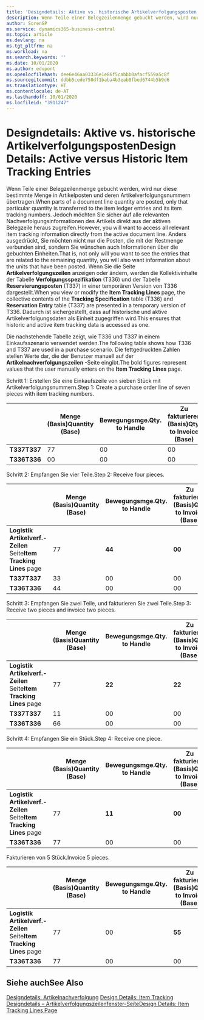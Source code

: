 ```yaml
---
title: 'Designdetails: Aktive vs. historische Artikelverfolgungsposten | Microsoft Docs'
description: Wenn Teile einer Belegzeilenmenge gebucht werden, wird nur diese bestimmte Menge in Artikelposten und deren Artikelverfolgungsnummern übertragen. Jedoch möchten Sie sicher auf alle relevanten Nachverfolgungsinformationen des Artikels direkt aus der aktiven Belegzeile heraus zugreifen. Anders ausgedrückt, Sie möchten nicht nur die Posten, die mit der Restmenge verbunden sind, sondern Sie wünschen auch Informationen über die gebuchten Einheiten. Wenn Sie die Seite **Artikelverfolgungszeilen** anzeigen oder ändern, werden die Kollektivinhalte der Tabelle **Verfolgungsspezifikation** (T336) und der Tabelle **Reservierungsposten** (T337) in einer temporären Version von T336 dargestellt. Dadurch ist sichergestellt, dass auf historische und aktive Artikelverfolgungsdaten als Einheit zugegriffen wird.
author: SorenGP
ms.service: dynamics365-business-central
ms.topic: article
ms.devlang: na
ms.tgt_pltfrm: na
ms.workload: na
ms.search.keywords: ''
ms.date: 10/01/2020
ms.author: edupont
ms.openlocfilehash: dee6e46aa03336e1e86f5cabbb0afacf559a5c8f
ms.sourcegitcommit: ddbb5cede750df1baba4b3eab8fbed6744b5b9d6
ms.translationtype: HT
ms.contentlocale: de-AT
ms.lasthandoff: 10/01/2020
ms.locfileid: "3911247"
---
```

# <a name="design-details-active-versus-historic-item-tracking-entries"></a><span data-ttu-id="28a7c-107">Designdetails: Aktive vs. historische Artikelverfolgungsposten</span><span class="sxs-lookup"><span data-stu-id="28a7c-107">Design Details: Active versus Historic Item Tracking Entries</span></span>
<span data-ttu-id="28a7c-108">Wenn Teile einer Belegzeilenmenge gebucht werden, wird nur diese bestimmte Menge in Artikelposten und deren Artikelverfolgungsnummern übertragen.</span><span class="sxs-lookup"><span data-stu-id="28a7c-108">When parts of a document line quantity are posted, only that particular quantity is transferred to the item ledger entries and its item tracking numbers.</span></span> <span data-ttu-id="28a7c-109">Jedoch möchten Sie sicher auf alle relevanten Nachverfolgungsinformationen des Artikels direkt aus der aktiven Belegzeile heraus zugreifen.</span><span class="sxs-lookup"><span data-stu-id="28a7c-109">However, you will want to access all relevant item tracking information directly from the active document line.</span></span> <span data-ttu-id="28a7c-110">Anders ausgedrückt, Sie möchten nicht nur die Posten, die mit der Restmenge verbunden sind, sondern Sie wünschen auch Informationen über die gebuchten Einheiten.</span><span class="sxs-lookup"><span data-stu-id="28a7c-110">That is, not only will you want to see the entries that are related to the remaining quantity, you will also want information about the units that have been posted.</span></span> <span data-ttu-id="28a7c-111">Wenn Sie die Seite **Artikelverfolgungszeilen** anzeigen oder ändern, werden die Kollektivinhalte der Tabelle **Verfolgungsspezifikation** (T336) und der Tabelle **Reservierungsposten** (T337) in einer temporären Version von T336 dargestellt.</span><span class="sxs-lookup"><span data-stu-id="28a7c-111">When you view or modify the **Item Tracking Lines** page, the collective contents of the **Tracking Specification** table (T336) and **Reservation Entry** table (T337) are presented in a temporary version of T336.</span></span> <span data-ttu-id="28a7c-112">Dadurch ist sichergestellt, dass auf historische und aktive Artikelverfolgungsdaten als Einheit zugegriffen wird.</span><span class="sxs-lookup"><span data-stu-id="28a7c-112">This ensures that historic and active item tracking data is accessed as one.</span></span>  

 <span data-ttu-id="28a7c-113">Die nachstehende Tabelle zeigt, wie T336 und T337 in einem Einkaufsszenario verwendet werden.</span><span class="sxs-lookup"><span data-stu-id="28a7c-113">The following table shows how T336 and T337 are used in a purchase scenario.</span></span> <span data-ttu-id="28a7c-114">Die fettgedruckten Zahlen stellen Werte dar, die der Benutzer manuell auf der **Artikelnachverfolgungszeilen** -Seite eingibt.</span><span class="sxs-lookup"><span data-stu-id="28a7c-114">The bold figures represent values that the user manually enters on the **Item Tracking Lines** page.</span></span>  

 <span data-ttu-id="28a7c-115">Schritt 1: Erstellen Sie eine Einkaufszeile von sieben Stück mit Artikelverfolgungsnummern.</span><span class="sxs-lookup"><span data-stu-id="28a7c-115">Step 1: Create a purchase order line of seven pieces with item tracking numbers.</span></span>  

||<span data-ttu-id="28a7c-116">**Menge (Basis)**</span><span class="sxs-lookup"><span data-stu-id="28a7c-116">**Quantity (Base)**</span></span>|<span data-ttu-id="28a7c-117">**Bewegungsmge.**</span><span class="sxs-lookup"><span data-stu-id="28a7c-117">**Qty. to Handle**</span></span>|<span data-ttu-id="28a7c-118">**Zu fakturieren (Basis)**</span><span class="sxs-lookup"><span data-stu-id="28a7c-118">**Qty. to Invoice (Base)**</span></span>|<span data-ttu-id="28a7c-119">**Geb. Bewegungsmenge (Basis)**</span><span class="sxs-lookup"><span data-stu-id="28a7c-119">**Quantity Handled (Base)**</span></span>|<span data-ttu-id="28a7c-120">**Bereits berech. Menge (Basis)**</span><span class="sxs-lookup"><span data-stu-id="28a7c-120">**Quantity Invoiced (Base)**</span></span>|  
|-|----------------------------------------------|--------------------------------------------|------------------------------------------------------|-------------------------------------------------------|--------------------------------------------------------|  
|<span data-ttu-id="28a7c-121">**T337**</span><span class="sxs-lookup"><span data-stu-id="28a7c-121">**T337**</span></span>|<span data-ttu-id="28a7c-122">7</span><span class="sxs-lookup"><span data-stu-id="28a7c-122">7</span></span>|<span data-ttu-id="28a7c-123">0</span><span class="sxs-lookup"><span data-stu-id="28a7c-123">0</span></span>|<span data-ttu-id="28a7c-124">0</span><span class="sxs-lookup"><span data-stu-id="28a7c-124">0</span></span>|<span data-ttu-id="28a7c-125">0</span><span class="sxs-lookup"><span data-stu-id="28a7c-125">0</span></span>|<span data-ttu-id="28a7c-126">0</span><span class="sxs-lookup"><span data-stu-id="28a7c-126">0</span></span>|  
|<span data-ttu-id="28a7c-127">**T336**</span><span class="sxs-lookup"><span data-stu-id="28a7c-127">**T336**</span></span>|<span data-ttu-id="28a7c-128">0</span><span class="sxs-lookup"><span data-stu-id="28a7c-128">0</span></span>|<span data-ttu-id="28a7c-129">0</span><span class="sxs-lookup"><span data-stu-id="28a7c-129">0</span></span>|<span data-ttu-id="28a7c-130">0</span><span class="sxs-lookup"><span data-stu-id="28a7c-130">0</span></span>|<span data-ttu-id="28a7c-131">0</span><span class="sxs-lookup"><span data-stu-id="28a7c-131">0</span></span>|<span data-ttu-id="28a7c-132">0</span><span class="sxs-lookup"><span data-stu-id="28a7c-132">0</span></span>|  

 <span data-ttu-id="28a7c-133">Schritt 2: Empfangen Sie vier Teile.</span><span class="sxs-lookup"><span data-stu-id="28a7c-133">Step 2: Receive four pieces.</span></span>  

||<span data-ttu-id="28a7c-134">**Menge (Basis)**</span><span class="sxs-lookup"><span data-stu-id="28a7c-134">**Quantity (Base)**</span></span>|<span data-ttu-id="28a7c-135">**Bewegungsmge.**</span><span class="sxs-lookup"><span data-stu-id="28a7c-135">**Qty. to Handle**</span></span>|<span data-ttu-id="28a7c-136">**Zu fakturieren (Basis)**</span><span class="sxs-lookup"><span data-stu-id="28a7c-136">**Qty. to Invoice (Base)**</span></span>|<span data-ttu-id="28a7c-137">**Geb. Bewegungsmenge (Basis)**</span><span class="sxs-lookup"><span data-stu-id="28a7c-137">**Quantity Handled (Base)**</span></span>|<span data-ttu-id="28a7c-138">**Bereits berech. Menge (Basis)**</span><span class="sxs-lookup"><span data-stu-id="28a7c-138">**Quantity Invoiced (Base)**</span></span>|  
|-|----------------------------------------------|--------------------------------------------|------------------------------------------------------|-------------------------------------------------------|--------------------------------------------------------|  
|<span data-ttu-id="28a7c-139">**Logistik Artikelverf.-Zeilen** Seite</span><span class="sxs-lookup"><span data-stu-id="28a7c-139">**Item Tracking Lines** page</span></span>|<span data-ttu-id="28a7c-140">7</span><span class="sxs-lookup"><span data-stu-id="28a7c-140">7</span></span>|<span data-ttu-id="28a7c-141">**4**</span><span class="sxs-lookup"><span data-stu-id="28a7c-141">**4**</span></span>|<span data-ttu-id="28a7c-142">**0**</span><span class="sxs-lookup"><span data-stu-id="28a7c-142">**0**</span></span>|<span data-ttu-id="28a7c-143">0</span><span class="sxs-lookup"><span data-stu-id="28a7c-143">0</span></span>|<span data-ttu-id="28a7c-144">0</span><span class="sxs-lookup"><span data-stu-id="28a7c-144">0</span></span>|  
|<span data-ttu-id="28a7c-145">**T337**</span><span class="sxs-lookup"><span data-stu-id="28a7c-145">**T337**</span></span>|<span data-ttu-id="28a7c-146">3</span><span class="sxs-lookup"><span data-stu-id="28a7c-146">3</span></span>|<span data-ttu-id="28a7c-147">0</span><span class="sxs-lookup"><span data-stu-id="28a7c-147">0</span></span>|<span data-ttu-id="28a7c-148">0</span><span class="sxs-lookup"><span data-stu-id="28a7c-148">0</span></span>|<span data-ttu-id="28a7c-149">0</span><span class="sxs-lookup"><span data-stu-id="28a7c-149">0</span></span>|<span data-ttu-id="28a7c-150">0</span><span class="sxs-lookup"><span data-stu-id="28a7c-150">0</span></span>|  
|<span data-ttu-id="28a7c-151">**T336**</span><span class="sxs-lookup"><span data-stu-id="28a7c-151">**T336**</span></span>|<span data-ttu-id="28a7c-152">4</span><span class="sxs-lookup"><span data-stu-id="28a7c-152">4</span></span>|<span data-ttu-id="28a7c-153">0</span><span class="sxs-lookup"><span data-stu-id="28a7c-153">0</span></span>|<span data-ttu-id="28a7c-154">0</span><span class="sxs-lookup"><span data-stu-id="28a7c-154">0</span></span>|<span data-ttu-id="28a7c-155">4</span><span class="sxs-lookup"><span data-stu-id="28a7c-155">4</span></span>|<span data-ttu-id="28a7c-156">0</span><span class="sxs-lookup"><span data-stu-id="28a7c-156">0</span></span>|  

 <span data-ttu-id="28a7c-157">Schritt 3: Empfangen Sie zwei Teile, und fakturieren Sie zwei Teile.</span><span class="sxs-lookup"><span data-stu-id="28a7c-157">Step 3: Receive two pieces and invoice two pieces.</span></span>  

||<span data-ttu-id="28a7c-158">**Menge (Basis)**</span><span class="sxs-lookup"><span data-stu-id="28a7c-158">**Quantity (Base)**</span></span>|<span data-ttu-id="28a7c-159">**Bewegungsmge.**</span><span class="sxs-lookup"><span data-stu-id="28a7c-159">**Qty. to Handle**</span></span>|<span data-ttu-id="28a7c-160">**Zu fakturieren (Basis)**</span><span class="sxs-lookup"><span data-stu-id="28a7c-160">**Qty. to Invoice (Base)**</span></span>|<span data-ttu-id="28a7c-161">**Geb. Bewegungsmenge (Basis)**</span><span class="sxs-lookup"><span data-stu-id="28a7c-161">**Quantity Handled (Base)**</span></span>|<span data-ttu-id="28a7c-162">**Bereits berech. Menge (Basis)**</span><span class="sxs-lookup"><span data-stu-id="28a7c-162">**Quantity Invoiced (Base)**</span></span>|  
|-|----------------------------------------------|--------------------------------------------|------------------------------------------------------|-------------------------------------------------------|--------------------------------------------------------|  
|<span data-ttu-id="28a7c-163">**Logistik Artikelverf.-Zeilen** Seite</span><span class="sxs-lookup"><span data-stu-id="28a7c-163">**Item Tracking Lines** page</span></span>|<span data-ttu-id="28a7c-164">7</span><span class="sxs-lookup"><span data-stu-id="28a7c-164">7</span></span>|<span data-ttu-id="28a7c-165">**2**</span><span class="sxs-lookup"><span data-stu-id="28a7c-165">**2**</span></span>|<span data-ttu-id="28a7c-166">**2**</span><span class="sxs-lookup"><span data-stu-id="28a7c-166">**2**</span></span>|<span data-ttu-id="28a7c-167">4</span><span class="sxs-lookup"><span data-stu-id="28a7c-167">4</span></span>|<span data-ttu-id="28a7c-168">0</span><span class="sxs-lookup"><span data-stu-id="28a7c-168">0</span></span>|  
|<span data-ttu-id="28a7c-169">**T337**</span><span class="sxs-lookup"><span data-stu-id="28a7c-169">**T337**</span></span>|<span data-ttu-id="28a7c-170">1</span><span class="sxs-lookup"><span data-stu-id="28a7c-170">1</span></span>|<span data-ttu-id="28a7c-171">0</span><span class="sxs-lookup"><span data-stu-id="28a7c-171">0</span></span>|<span data-ttu-id="28a7c-172">0</span><span class="sxs-lookup"><span data-stu-id="28a7c-172">0</span></span>|<span data-ttu-id="28a7c-173">0</span><span class="sxs-lookup"><span data-stu-id="28a7c-173">0</span></span>|<span data-ttu-id="28a7c-174">0</span><span class="sxs-lookup"><span data-stu-id="28a7c-174">0</span></span>|  
|<span data-ttu-id="28a7c-175">**T336**</span><span class="sxs-lookup"><span data-stu-id="28a7c-175">**T336**</span></span>|<span data-ttu-id="28a7c-176">6</span><span class="sxs-lookup"><span data-stu-id="28a7c-176">6</span></span>|<span data-ttu-id="28a7c-177">0</span><span class="sxs-lookup"><span data-stu-id="28a7c-177">0</span></span>|<span data-ttu-id="28a7c-178">0</span><span class="sxs-lookup"><span data-stu-id="28a7c-178">0</span></span>|<span data-ttu-id="28a7c-179">6</span><span class="sxs-lookup"><span data-stu-id="28a7c-179">6</span></span>|<span data-ttu-id="28a7c-180">2</span><span class="sxs-lookup"><span data-stu-id="28a7c-180">2</span></span>|  

 <span data-ttu-id="28a7c-181">Schritt 4: Empfangen Sie ein Stück.</span><span class="sxs-lookup"><span data-stu-id="28a7c-181">Step 4: Receive one piece.</span></span>  

||<span data-ttu-id="28a7c-182">**Menge (Basis)**</span><span class="sxs-lookup"><span data-stu-id="28a7c-182">**Quantity (Base)**</span></span>|<span data-ttu-id="28a7c-183">**Bewegungsmge.**</span><span class="sxs-lookup"><span data-stu-id="28a7c-183">**Qty. to Handle**</span></span>|<span data-ttu-id="28a7c-184">**Zu fakturieren (Basis)**</span><span class="sxs-lookup"><span data-stu-id="28a7c-184">**Qty. to Invoice (Base)**</span></span>|<span data-ttu-id="28a7c-185">**Geb. Bewegungsmenge (Basis)**</span><span class="sxs-lookup"><span data-stu-id="28a7c-185">**Quantity Handled (Base)**</span></span>|<span data-ttu-id="28a7c-186">**Bereits berech. Menge (Basis)**</span><span class="sxs-lookup"><span data-stu-id="28a7c-186">**Quantity Invoiced (Base)**</span></span>|  
|-|----------------------------------------------|--------------------------------------------|------------------------------------------------------|-------------------------------------------------------|--------------------------------------------------------|  
|<span data-ttu-id="28a7c-187">**Logistik Artikelverf.-Zeilen** Seite</span><span class="sxs-lookup"><span data-stu-id="28a7c-187">**Item Tracking Lines** page</span></span>|<span data-ttu-id="28a7c-188">7</span><span class="sxs-lookup"><span data-stu-id="28a7c-188">7</span></span>|<span data-ttu-id="28a7c-189">**1**</span><span class="sxs-lookup"><span data-stu-id="28a7c-189">**1**</span></span>|<span data-ttu-id="28a7c-190">**0**</span><span class="sxs-lookup"><span data-stu-id="28a7c-190">**0**</span></span>|<span data-ttu-id="28a7c-191">6</span><span class="sxs-lookup"><span data-stu-id="28a7c-191">6</span></span>|<span data-ttu-id="28a7c-192">2</span><span class="sxs-lookup"><span data-stu-id="28a7c-192">2</span></span>|  
|<span data-ttu-id="28a7c-193">**T336**</span><span class="sxs-lookup"><span data-stu-id="28a7c-193">**T336**</span></span>|<span data-ttu-id="28a7c-194">7</span><span class="sxs-lookup"><span data-stu-id="28a7c-194">7</span></span>|<span data-ttu-id="28a7c-195">0</span><span class="sxs-lookup"><span data-stu-id="28a7c-195">0</span></span>|<span data-ttu-id="28a7c-196">0</span><span class="sxs-lookup"><span data-stu-id="28a7c-196">0</span></span>|<span data-ttu-id="28a7c-197">7</span><span class="sxs-lookup"><span data-stu-id="28a7c-197">7</span></span>|<span data-ttu-id="28a7c-198">2</span><span class="sxs-lookup"><span data-stu-id="28a7c-198">2</span></span>|  

 <span data-ttu-id="28a7c-199">Fakturieren von 5 Stück.</span><span class="sxs-lookup"><span data-stu-id="28a7c-199">Invoice 5 pieces.</span></span>  

||<span data-ttu-id="28a7c-200">**Menge (Basis)**</span><span class="sxs-lookup"><span data-stu-id="28a7c-200">**Quantity (Base)**</span></span>|<span data-ttu-id="28a7c-201">**Bewegungsmge.**</span><span class="sxs-lookup"><span data-stu-id="28a7c-201">**Qty. to Handle**</span></span>|<span data-ttu-id="28a7c-202">**Zu fakturieren (Basis)**</span><span class="sxs-lookup"><span data-stu-id="28a7c-202">**Qty. to Invoice (Base)**</span></span>|<span data-ttu-id="28a7c-203">**Geb. Bewegungsmenge (Basis)**</span><span class="sxs-lookup"><span data-stu-id="28a7c-203">**Quantity Handled (Base)**</span></span>|<span data-ttu-id="28a7c-204">**Bereits berech. Menge (Basis)**</span><span class="sxs-lookup"><span data-stu-id="28a7c-204">**Quantity Invoiced (Base)**</span></span>|  
|-|----------------------------------------------|--------------------------------------------|------------------------------------------------------|-------------------------------------------------------|--------------------------------------------------------|  
|<span data-ttu-id="28a7c-205">**Logistik Artikelverf.-Zeilen** Seite</span><span class="sxs-lookup"><span data-stu-id="28a7c-205">**Item Tracking Lines** page</span></span>|<span data-ttu-id="28a7c-206">7</span><span class="sxs-lookup"><span data-stu-id="28a7c-206">7</span></span>|<span data-ttu-id="28a7c-207">0</span><span class="sxs-lookup"><span data-stu-id="28a7c-207">0</span></span>|<span data-ttu-id="28a7c-208">**5**</span><span class="sxs-lookup"><span data-stu-id="28a7c-208">**5**</span></span>|<span data-ttu-id="28a7c-209">7</span><span class="sxs-lookup"><span data-stu-id="28a7c-209">7</span></span>|<span data-ttu-id="28a7c-210">2</span><span class="sxs-lookup"><span data-stu-id="28a7c-210">2</span></span>|  
|<span data-ttu-id="28a7c-211">**T336**</span><span class="sxs-lookup"><span data-stu-id="28a7c-211">**T336**</span></span>|<span data-ttu-id="28a7c-212">7</span><span class="sxs-lookup"><span data-stu-id="28a7c-212">7</span></span>|<span data-ttu-id="28a7c-213">0</span><span class="sxs-lookup"><span data-stu-id="28a7c-213">0</span></span>|<span data-ttu-id="28a7c-214">0</span><span class="sxs-lookup"><span data-stu-id="28a7c-214">0</span></span>|<span data-ttu-id="28a7c-215">7</span><span class="sxs-lookup"><span data-stu-id="28a7c-215">7</span></span>|<span data-ttu-id="28a7c-216">7</span><span class="sxs-lookup"><span data-stu-id="28a7c-216">7</span></span>|  

## <a name="see-also"></a><span data-ttu-id="28a7c-217">Siehe auch</span><span class="sxs-lookup"><span data-stu-id="28a7c-217">See Also</span></span>  
 <span data-ttu-id="28a7c-218">[Designdetails: Artikelnachverfolgung](design-details-item-tracking.md) </span><span class="sxs-lookup"><span data-stu-id="28a7c-218">[Design Details: Item Tracking](design-details-item-tracking.md) </span></span>  
 [<span data-ttu-id="28a7c-219">Designdetails – Artikelverfolgungszeilenfenster-Seite</span><span class="sxs-lookup"><span data-stu-id="28a7c-219">Design Details: Item Tracking Lines Page</span></span>](design-details-item-tracking-lines-window.md)
